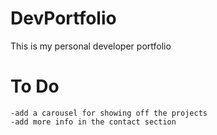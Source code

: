 # DevPortfolio
This is my personal developer portfolio

# To Do
	-add a carousel for showing off the projects
	-add more info in the contact section

